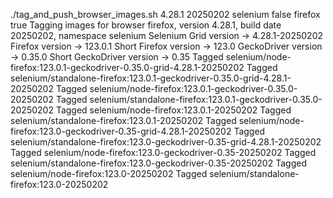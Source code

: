 ./tag_and_push_browser_images.sh 4.28.1 20250202 selenium false firefox true
Tagging images for browser firefox, version 4.28.1, build date 20250202, namespace selenium
Selenium Grid version -> 4.28.1-20250202
Firefox version -> 123.0.1
Short Firefox version -> 123.0
GeckoDriver version -> 0.35.0
Short GeckoDriver version -> 0.35
Tagged selenium/node-firefox:123.0.1-geckodriver-0.35.0-grid-4.28.1-20250202
Tagged selenium/standalone-firefox:123.0.1-geckodriver-0.35.0-grid-4.28.1-20250202
Tagged selenium/node-firefox:123.0.1-geckodriver-0.35.0-20250202
Tagged selenium/standalone-firefox:123.0.1-geckodriver-0.35.0-20250202
Tagged selenium/node-firefox:123.0.1-20250202
Tagged selenium/standalone-firefox:123.0.1-20250202
Tagged selenium/node-firefox:123.0-geckodriver-0.35-grid-4.28.1-20250202
Tagged selenium/standalone-firefox:123.0-geckodriver-0.35-grid-4.28.1-20250202
Tagged selenium/node-firefox:123.0-geckodriver-0.35-20250202
Tagged selenium/standalone-firefox:123.0-geckodriver-0.35-20250202
Tagged selenium/node-firefox:123.0-20250202
Tagged selenium/standalone-firefox:123.0-20250202
